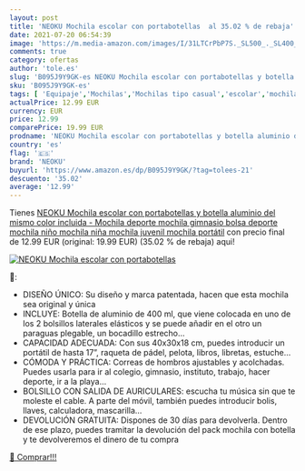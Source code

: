 ```yaml
---
layout: post
title: 'NEOKU Mochila escolar con portabotellas  al 35.02 % de rebaja'
date: 2021-07-20 06:54:39
image: 'https://m.media-amazon.com/images/I/31LTCrPbP7S._SL500_._SL400_.jpg'
comments: true
category: ofertas
author: 'tole.es'
slug: 'B095J9Y9GK-es NEOKU Mochila escolar con portabotellas y botella aluminio...'
sku: 'B095J9Y9GK-es'
tags: [ 'Equipaje','Mochilas','Mochilas tipo casual','escolar','mochila','neoku', ]
actualPrice: 12.99 EUR
currency: EUR
price: 12.99
comparePrice: 19.99 EUR
prodname: 'NEOKU Mochila escolar con portabotellas y botella aluminio del mismo color incluida - Mochila deporte  mochila gimnasio  bolsa deporte  mochila niño  mochila niña  mochila juvenil  mochila portátil'
country: 'es'
flag: '🇪🇸'
brand: 'NEOKU'
buyurl: 'https://www.amazon.es/dp/B095J9Y9GK/?tag=tolees-21'
descuento: '35.02'
average: '12.99'
---
```


Tienes [NEOKU Mochila escolar con portabotellas y botella aluminio del mismo color incluida - Mochila deporte  mochila gimnasio  bolsa deporte  mochila niño  mochila niña  mochila juvenil  mochila portátil](https://www.amazon.es/dp/B095J9Y9GK/?tag=tolees-21) con precio final de  12.99 EUR (original: 19.99 EUR) (35.02 %  de rebaja) aqui!

[![NEOKU Mochila escolar con portabotellas ](https://m.media-amazon.com/images/I/31LTCrPbP7S._SL500_._SL400_.jpg)](https://www.amazon.es/dp/B095J9Y9GK/?tag=tolees-21)

🔎:

- DISEÑO ÚNICO: Su diseño y marca patentada, hacen que esta mochila sea original y única
- INCLUYE: Botella de aluminio de 400 ml, que viene colocada en uno de los 2 bolsillos laterales elásticos y se puede añadir en el otro un paraguas plegable, un bocadillo estrecho…
- CAPACIDAD ADECUADA: Con sus 40x30x18 cm, puedes introducir un portátil de hasta 17”, raqueta de pádel, pelota, libros, libretas, estuche…
- CÓMODA Y PRÁCTICA: Correas de hombros ajustables y acolchadas. Puedes usarla para ir al colegio, gimnasio, instituto, trabajo, hacer deporte, ir a la playa…
- BOLSILLO CON SALIDA DE AURICULARES: escucha tu música sin que te moleste el cable. A parte del móvil, también puedes introducir bolis, llaves, calculadora, mascarilla…
- DEVOLUCIÓN GRATUITA: Dispones de 30 días para devolverla. Dentro de ese plazo, puedes tramitar la devolución del pack mochila con botella y te devolveremos el dinero de tu compra

[🛒 Comprar!!!](https://www.amazon.es/dp/B095J9Y9GK/?tag=tolees-21)
